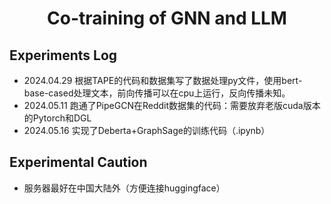 <h1 align="center">Co-training of GNN and LLM</h1>


<h2>Experiments Log</h2>

- 2024.04.29 根据TAPE的代码和数据集写了数据处理py文件，使用bert-base-cased处理文本，前向传播可以在cpu上运行，反向传播未知。
- 2024.05.11 跑通了PipeGCN在Reddit数据集的代码：需要放弃老版cuda版本的Pytorch和DGL
- 2024.05.16 实现了Deberta+GraphSage的训练代码（.ipynb）

<h2>Experimental Caution</h2>

- 服务器最好在中国大陆外（方便连接huggingface）

